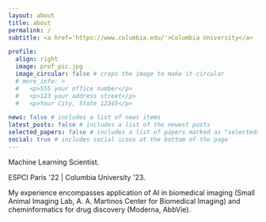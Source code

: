```yaml
---
layout: about
title: about
permalink: /
subtitle: <a href='https://www.columbia.edu/'>Columbia University</a>

profile:
  align: right
  image: prof_pic.jpg
  image_circular: false # crops the image to make it circular
  # more_info: >
  #   <p>555 your office number</p>
  #   <p>123 your address street</p>
  #   <p>Your City, State 12345</p>

news: false # includes a list of news items
latest_posts: false # includes a list of the newest posts
selected_papers: false # includes a list of papers marked as "selected={true}"
social: true # includes social icons at the bottom of the page
---
```


Machine Learning Scientist.

ESPCI Paris '22 | Columbia University '23.

My experience encompasses application of AI in biomedical imaging (Small Animal Imaging Lab, A. A. Martinos Center for Biomedical Imaging) and cheminformatics for drug discovery (Moderna, AbbVie).

